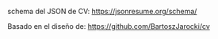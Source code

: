 schema del JSON de CV:
https://jsonresume.org/schema/

Basado en el diseño de:
https://github.com/BartoszJarocki/cv